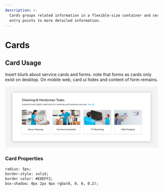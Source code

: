 ```yaml
---
description: >-
  Cards groups related information in a flexible-size container and serve as
  entry points to more detailed information.
---
```


# Cards

## **Card Usage**

Insert blurb about service cards and forms. note that forms as cards only exist on desktop. On mobile web, card ui hides and content of form remains. 

![](../.gitbook/assets/card-preview.png)

### Card Properties 

```text
radius: 5px;
border-style: solid;
border color: #E8EFF2;
box-shadow: 0px 2px 4px rgba(0, 0, 0, 0.2);
```


